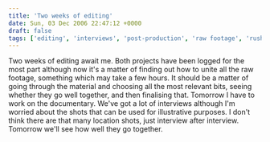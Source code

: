 ```yaml
---
title: 'Two weeks of editing'
date: Sun, 03 Dec 2006 22:47:12 +0000
draft: false
tags: ['editing', 'interviews', 'post-production', 'raw footage', 'rushes', 'university']
---
```


Two weeks of editing await me. Both projects have been logged for the most part although now it's a matter of finding out how to unite all the raw footage, something which may take a few hours. It should be a matter of going through the material and choosing all the most relevant bits, seeing whether they go well together, and then finalising that. Tomorrow I have to work on the documentary. We've got a lot of interviews although I'm worried about the shots that can be used for illustrative purposes. I don't think there are that many location shots, just interview after interview. Tomorrow we'll see how well they go together.
